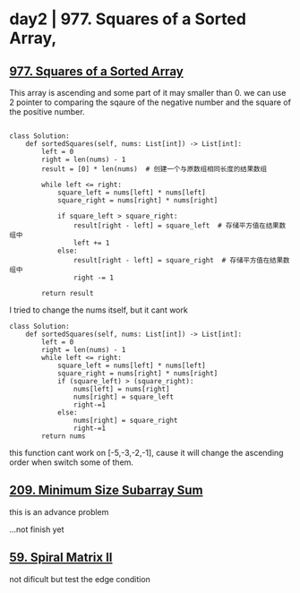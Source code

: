 
# day2 | 977. Squares of a Sorted Array,

## [977.  Squares of a Sorted Array](https://leetcode.com/problems/squares-of-a-sorted-array/)
This array is ascending and  some part of it may smaller than 0. we can use 2 pointer to comparing the sqaure of the negative number and the square of the positive number. 

```python3

class Solution:
    def sortedSquares(self, nums: List[int]) -> List[int]:
        left = 0
        right = len(nums) - 1
        result = [0] * len(nums)  # 创建一个与原数组相同长度的结果数组

        while left <= right:
            square_left = nums[left] * nums[left]
            square_right = nums[right] * nums[right]

            if square_left > square_right:
                result[right - left] = square_left  # 存储平方值在结果数组中
                left += 1
            else:
                result[right - left] = square_right  # 存储平方值在结果数组中
                right -= 1

        return result
```
I tried to change the nums itself, but it cant work
```python3
class Solution:
    def sortedSquares(self, nums: List[int]) -> List[int]:
        left = 0
        right = len(nums) - 1
        while left <= right:
            square_left = nums[left] * nums[left]
            square_right = nums[right] * nums[right]
            if (square_left) > (square_right):
                nums[left] = nums[right]
                nums[right] = square_left
                right-=1
            else:
                nums[right] = square_right
                right-=1
        return nums
 ```
 this function cant work on [-5,-3,-2,-1], cause it will change the ascending order when switch some of them.


 ## [209.  Minimum Size Subarray Sum](https://leetcode.com/problems/minimum-size-subarray-sum/)

this is an advance problem
 
...not finish yet


## [59.  Spiral Matrix II](https://leetcode.com/problems/spiral-matrix-ii/)

not dificult but test the edge condition
